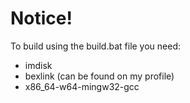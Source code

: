 # Notice!
To build using the build.bat file you need:
- imdisk
- bexlink (can be found on my profile)
- x86_64-w64-mingw32-gcc